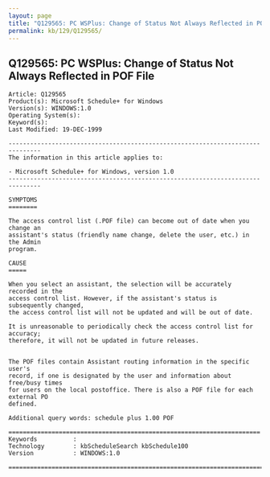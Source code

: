 ```yaml
---
layout: page
title: "Q129565: PC WSPlus: Change of Status Not Always Reflected in POF File"
permalink: kb/129/Q129565/
---
```


## Q129565: PC WSPlus: Change of Status Not Always Reflected in POF File

	Article: Q129565
	Product(s): Microsoft Schedule+ for Windows
	Version(s): WINDOWS:1.0
	Operating System(s): 
	Keyword(s): 
	Last Modified: 19-DEC-1999
	
	-------------------------------------------------------------------------------
	The information in this article applies to:
	
	- Microsoft Schedule+ for Windows, version 1.0 
	-------------------------------------------------------------------------------
	
	SYMPTOMS
	========
	
	The access control list (.POF file) can become out of date when you change an
	assistant's status (friendly name change, delete the user, etc.) in the Admin
	program.
	
	CAUSE
	=====
	
	When you select an assistant, the selection will be accurately recorded in the
	access control list. However, if the assistant's status is subsequently changed,
	the access control list will not be updated and will be out of date.
	
	It is unreasonable to periodically check the access control list for accuracy;
	therefore, it will not be updated in future releases.
	
	
	The POF files contain Assistant routing information in the specific user's
	record, if one is designated by the user and information about free/busy times
	for users on the local postoffice. There is also a POF file for each external PO
	defined.
	
	Additional query words: schedule plus 1.00 POF
	
	======================================================================
	Keywords          :  
	Technology        : kbScheduleSearch kbSchedule100
	Version           : WINDOWS:1.0
	
	=============================================================================
	
